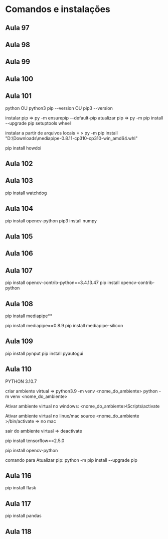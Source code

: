 # Comandos e instalações

## Aula 97

## Aula 98

## Aula 99

## Aula 100

## Aula 101

python OU python3
pip --version OU pip3 --version

instalar pip => py -m ensurepip --default-pip
atualizar pip => py -m pip install --upgrade pip setuptools wheel

instalar a partir de arquivos locais = > py -m pip install <path>"D:\Downloads\mediapipe-0.8.11-cp310-cp310-win_amd64.whl"

pip install howdoi

## Aula 102

## Aula 103

pip install watchdog

## Aula 104

pip install opencv-python
pip3 install numpy

## Aula 105

## Aula 106

## Aula 107

pip install opencv-contrib-python==3.4.13.47
pip install opencv-contrib-python

## Aula 108

pip install mediapipe**

pip install mediapipe==0.8.9
pip install mediapipe-silicon

## Aula 109

pip install pynput
pip install pyautogui

## Aula 110

PYTHON 3.10.7

criar ambiente virtual => python3.9 -m venv <nome_do_ambiente>
python -m venv <nome_do_ambiente>

Ativar ambiente virtual no windows:
<nome_do_ambiente>\Scripts\activate

Ativar ambiente virtual no linux/mac
source <nome_do_ambiente >/bin/activate => no mac

sair do ambiente virtual => deactivate

pip install tensorflow==2.5.0

pip install opencv-python

comando para Atualizar pip:
python -m pip install --upgrade pip

## Aula 116

pip install flask

## Aula 117

pip install pandas

## Aula 118

